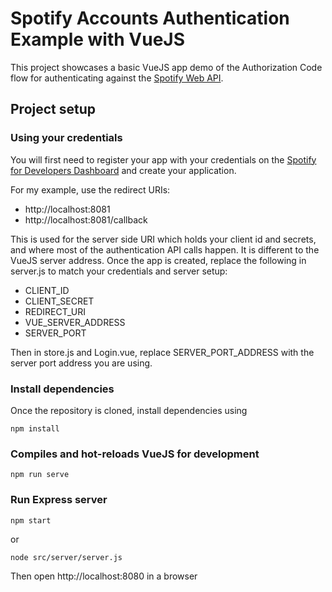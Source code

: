 # Spotify Accounts Authentication Example with VueJS

This project showcases a basic VueJS app demo of the Authorization Code flow for authenticating against the [Spotify Web API](https://developer.spotify.com/web-api/authorization-guide/).

## Project setup
### Using your credentials
You will first need to register your app with your credentials on the [Spotify for Developers Dashboard](https://beta.developer.spotify.com/dashboard) and create your application. 

For my example, use the redirect URIs:
* http://localhost:8081
* http://localhost:8081/callback

This is used for the server side URI which holds your client id and secrets, and where most of the authentication API calls happen. It is different to the VueJS server address. Once the app is created, replace the following in server.js to match your credentials and server setup:
* CLIENT_ID
* CLIENT_SECRET
* REDIRECT_URI
* VUE_SERVER_ADDRESS
* SERVER_PORT

Then in store.js and Login.vue, replace SERVER_PORT_ADDRESS with the server port address you are using.

### Install dependencies
Once the repository is cloned, install dependencies using
```
npm install
```

### Compiles and hot-reloads VueJS for development
```
npm run serve
```

### Run Express server
```
npm start
```
or
```
node src/server/server.js
```

Then open http://localhost:8080 in a browser